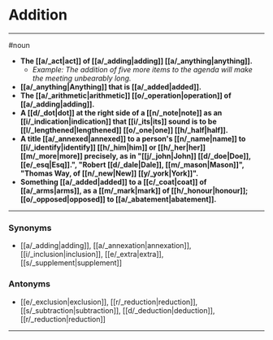 # Addition
---
#noun
- **The [[a/_act|act]] of [[a/_adding|adding]] [[a/_anything|anything]].**
	- _Example: The addition of five more items to the agenda will make the meeting unbearably long._
- **[[a/_anything|Anything]] that is [[a/_added|added]].**
- **The [[a/_arithmetic|arithmetic]] [[o/_operation|operation]] of [[a/_adding|adding]].**
- **A [[d/_dot|dot]] at the right side of a [[n/_note|note]] as an [[i/_indication|indication]] that [[i/_its|its]] sound is to be [[l/_lengthened|lengthened]] [[o/_one|one]] [[h/_half|half]].**
- **A title [[a/_annexed|annexed]] to a person's [[n/_name|name]] to [[i/_identify|identify]] [[h/_him|him]] or [[h/_her|her]] [[m/_more|more]] precisely, as in "[[j/_john|John]] [[d/_doe|Doe]], [[e/_esq|Esq]].", "Robert [[d/_dale|Dale]], [[m/_mason|Mason]]", "Thomas Way, of [[n/_new|New]] [[y/_york|York]]".**
- **Something [[a/_added|added]] to a [[c/_coat|coat]] of [[a/_arms|arms]], as a [[m/_mark|mark]] of [[h/_honour|honour]]; [[o/_opposed|opposed]] to [[a/_abatement|abatement]].**
---
### Synonyms
- [[a/_adding|adding]], [[a/_annexation|annexation]], [[i/_inclusion|inclusion]], [[e/_extra|extra]], [[s/_supplement|supplement]]
### Antonyms
- [[e/_exclusion|exclusion]], [[r/_reduction|reduction]], [[s/_subtraction|subtraction]], [[d/_deduction|deduction]], [[r/_reduction|reduction]]
---
